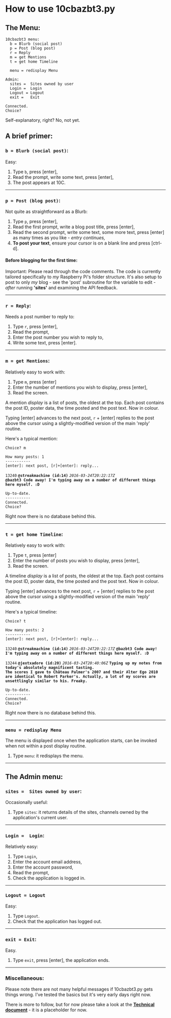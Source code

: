 # How to use 10cbazbt3.py

## The Menu:
````
10cbazbt3 menu:
  b = Blurb (social post)
  p = Post (blog post)
  r = Reply
  m = get Mentions
  t = get home Timeline

  menu = redisplay Menu

Admin:
  sites =  Sites owned by user
  Login =  Login
  Logout = Logout
  exit =   Exit

Connected.
Choice? 
````

Self-explanatory, right?  No, not yet.

## A brief primer:

### `b = Blurb (social post)`:
Easy:

1. Type `b`, press [enter],
1. Read the prompt, write some text, press [enter],
1. The post appears at 10C.

---

### `p = Post (blog post)`:
Not quite as straightforward as a Blurb:

1. Type `p`, press [enter],
1. Read the first prompt, write a blog post title, press [enter],
1. Read the second prompt, write some text, some more text, press [enter] as many times as you like - *entry continues,*
1. **To post your text**, ensure your cursor is on a blank line and press [ctrl-d].

#### Before blogging for the first time:
Important: Please read through the code comments.  The code is currently tailored specifically to *my* Raspberry Pi's folder structure.  It's also setup to post to only *my* blog - see the 'post' subroutine for the variable to edit - *after* running **'sites'** and examining the API feedback.

---

### `r = Reply`:
Needs a post number to reply to:

1. Type `r`, press [enter],
1. Read the prompt,
1. Enter the post number you wish to reply to,
1. Write some text, press [enter].

---

### `m = get Mentions`:
Relatively easy to work with:

1. Type `m`, press [enter]
1. Enter the number of mentions you wish to display, press [enter],
1. Read the screen.

A mention *display* is a list of posts, the oldest at the top.  Each post contains the post ID, poster data, the time posted and the post text.  Now in colour.

Typing [enter] advances to the next post, `r` + [enter] replies to the post above the cursor using a slightly-modified version of the main 'reply' routine.

Here's a typical mention:

````
Choice? m

How many posts: 1
-----------
[enter]: next post, [r]+[enter]: reply...
````

`13240` **`@streakmachine (id:14)`** *`2016-03-24T20:22:17Z`*    
**`@bazbt3 Code away! I'm typing away on a number of different things here myself. :D`**

````
Up-to-date.
-----------
Connected.
Choice?
````

Right now there is no database behind this.

---

### `t = get home Timeline`:
Relatively easy to work with:

1. Type `t`, press [enter]
1. Enter the number of posts you wish to display, press [enter],
1. Read the screen.

A timeline *display* is a list of posts, the oldest at the top.  Each post contains the post ID, poster data, the time posted and the post text.  Now in colour.

Typing [enter] advances to the next post, `r` + [enter] replies to the post above the cursor using a slightly-modified version of the main 'reply' routine.

Here's a typical timeline:

````
Choice? t

How many posts: 2
-----------
[enter]: next post, [r]+[enter]: reply...
````

`13240` **`@streakmachine (id:14)`** *`2016-03-24T20:22:17Z`*
**`@bazbt3 Code away! I'm typing away on a number of different things here myself. :D`**

`13244` **`@jextxadore (id:20)`** *`2016-03-24T20:40:06Z`*
**`Typing up my notes from today's absolutely magnificent tasting.`**    
**`The scores I gave to Château Palmer's 2007 and their Alter Ego 2010 are identical to Robert Parker's. Actually, a lot of my scores are unsettlingly similar to his. Freaky.`**

````
Up-to-date.
-----------
Connected.
Choice?
````

Right now there is no database behind this.

---

### `menu = redisplay Menu`
The menu is displayed once when the application starts, can be invoked when not within a post display routine.

1. Type `menu`: it redisplays the menu.

---

## The Admin menu:

### `sites =  Sites owned by user`:
Occasionally useful:

1. Type `sites`: it returns details of the sites, channels owned by the application's current user.

---

### `Login =  Login`:
Relatively easy:

1. Type `Login`,
1. Enter the account email address,
1. Enter the account password,
1. Read the prompt,
1. Check the application is logged in.

---

### `Logout = Logout`
Easy:

1. Type `Logout`.
1. Check that the application has logged out.

---

### `exit = Exit`:
Easy.

1. Type `exit`, press [enter], the application ends.

---

### Miscellaneous:

Please note there are not many helpful messages if 10cbazbt3.py gets things wrong.  I've tested the basics but it's very early days right now.

There is more to follow, but for now please take a look at the **[Technical document](/docs/30-technical.md)** - it is a placeholder for now.
